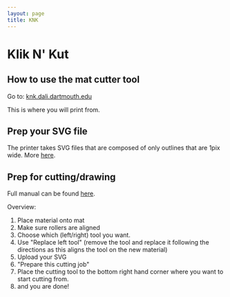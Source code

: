 ```yaml
---
layout: page
title: KNK
---
```



# Klik N' Kut

## How to use the mat cutter tool

Go to: [knk.dali.dartmouth.edu](http://knk.dali.dartmouth.edu)

This is where you will print from. 

## Prep your SVG file

The printer takes SVG files that are composed of only outlines that are 1pix wide.  More [here](https://cutterpunk.com/svg-files-for-cutting-machines/).

## Prep for cutting/drawing

Full manual can be found [here](http://www.iloveknk.com/0um/Force-with-C3/KNKForce-with-C3-UM.pdf). 

Overview: 

1. Place material onto mat
1. Make sure rollers are aligned
1. Choose which (left/right) tool you want.
1. Use "Replace left tool" (remove the tool and replace it following the directions as this aligns the tool on the new material)
1. Upload your SVG
1. "Prepare this cutting job"
1. Place the cutting tool to the bottom right hand corner where you want to start cutting from.
1. and you are done!
